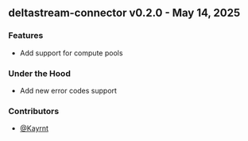 ## deltastream-connector v0.2.0 - May 14, 2025

### Features


  - Add support for compute pools

### Under the Hood


  - Add new error codes support

### Contributors
- [@Kayrnt](https://github.com/Kayrnt)


